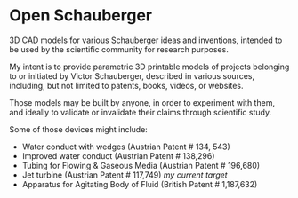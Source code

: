 Open Schauberger
===============

3D CAD models for various Schauberger ideas and inventions, intended to be used by the scientific community for research purposes.

My intent is to provide parametric 3D printable models of projects belonging to or initiated by Victor Schauberger, described in various sources, including, but not limited to patents, books, videos, or websites.

Those models may be built by anyone, in order to experiment with them, and ideally to validate or invalidate their claims through scientific study.

Some of those devices might include:
* Water conduct with wedges (Austrian Patent # 134, 543)
* Improved water conduct (Austrian Patent # 138,296)
* Tubing for Flowing & Gaseous Media (Austrian Patent # 196,680)
* Jet turbine (Austrian Patent # 117,749) *my current target*
* Apparatus for Agitating Body of Fluid (British Patent # 1,187,632)
